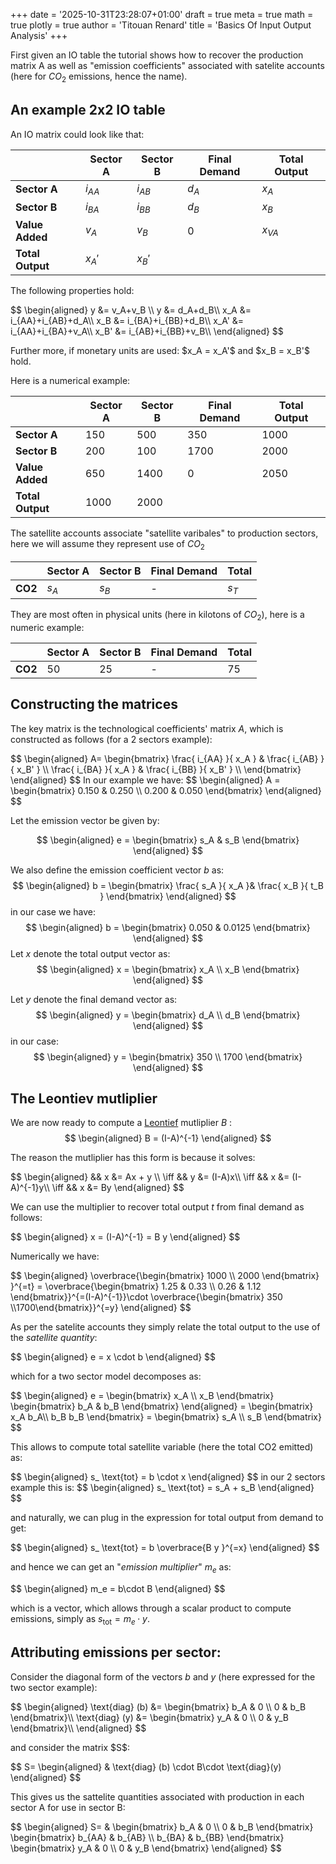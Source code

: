 +++
date = '2025-10-31T23:28:07+01:00'
draft = true
meta = true
math = true
plotly = true
author = 'Titouan Renard'
title = 'Basics Of Input Output Analysis'
+++


First given an IO table the tutorial shows how to recover the production matrix A as well as "emission coefficients" associated with satelite accounts (here for $CO_2$ emissions, hence the name).

## An example 2x2 IO table
An IO matrix could look like that:

|                  | Sector A | Sector B | Final Demand | Total Output |
| ---------------- | -------- | -------- | ------------ | ------------ |
| **Sector A**     | $i_{AA}$ | $i_{AB}$ | $d_A$        | $x_A$        |
| **Sector B**     | $i_{BA}$ | $i_{BB}$ | $d_B$        | $x_B$        |
| **Value Added**  | $v_A$    | $v_B$    | 0            | $x_{VA}$     |
| **Total Output** | $x_A'$   | $x_B'$   |              |              |

The following properties hold:
<p>
$$ 
 \begin{aligned} 
	y &= v_A+v_B \\	
	y &= d_A+d_B\\
	x_A &= i_{AA}+i_{AB}+d_A\\
	x_B &= i_{BA}+i_{BB}+d_B\\
	x_A' &= i_{AA}+i_{BA}+v_A\\
	x_B' &= i_{AB}+i_{BB}+v_B\\
 \end{aligned} 
 $$
 <p>
Further more, if monetary units are used: $x_A = x_A'$ and $x_B = x_B'$ hold.

Here is a numerical example:

|                  | Sector A | Sector B | Final Demand | Total Output |
| ---------------- | -------- | -------- | ------------ | ------------ |
| **Sector A**     | 150      | 500      | 350          | 1000         |
| **Sector B**     | 200      | 100      | 1700         | 2000         |
| **Value Added**  | 650      | 1400     | 0            | 2050         |
| **Total Output** | 1000     | 2000     |              |              |

The satellite accounts associate "satellite varibales" to production sectors, here we will assume they represent use of $CO_2$

|         | Sector A | Sector B | Final Demand | Total |
| ------- | -------- | -------- | ------------ | ----- |
| **CO2** | $s_A$    | $s_B$    | -            | $s_T$ |

They are most often in physical units (here in kilotons of $CO_2$), here is a numeric example:

|         | Sector A | Sector B | Final Demand | Total |
| ------- | -------- | -------- | ------------ | ----- |
| **CO2** | 50       | 25       | -            | 75    |

## Constructing the matrices

The key matrix is the technological coefficients' matrix $A$, which is constructed as follows (for a 2 sectors example):

<p>
$$ 
 \begin{aligned} 
 A=
 \begin{bmatrix} 
 \frac{ i_{AA} }{ x_A } & \frac{ i_{AB} }{ x_B' } \\ 
 \frac{ i_{BA} }{ x_A } & \frac{ i_{BB} }{ x_B' } \\
 \end{bmatrix} 
 \end{aligned} 
 $$
 In our example we have:
 $$ 
 \begin{aligned} 
 A = \begin{bmatrix} 
 0.150 & 0.250 \\ 
 0.200 & 0.050
  \end{bmatrix} 
 \end{aligned} 
 $$
</p>

Let the emission vector be given by:

$$ 
 \begin{aligned} 
 e = \begin{bmatrix} s_A & s_B \end{bmatrix} 
 \end{aligned} 
 $$

We also define the emission coefficient vector $b$ as:
$$ 
 \begin{aligned} 
 b = \begin{bmatrix} \frac{ s_A }{ x_A }&  \frac{ x_B }{ t_B } \end{bmatrix} 
 \end{aligned} 
 $$
 in our case we have:
 $$ 
 \begin{aligned} 
 b = \begin{bmatrix} 0.050 & 0.0125 \end{bmatrix} 
 \end{aligned} 
 $$
Let $x$ denote the total output vector as:
 $$ 
 \begin{aligned} 
  x = \begin{bmatrix} x_A \\ x_B \end{bmatrix}
 \end{aligned} 
 $$

Let $y$ denote the final demand vector as:
$$ 
 \begin{aligned} 
 y = \begin{bmatrix} d_A \\ d_B \end{bmatrix} 
 \end{aligned} 
 $$
 in our case:
 $$ 
 \begin{aligned} 
 y = \begin{bmatrix} 350 \\ 1700 \end{bmatrix} 
 \end{aligned} 
 $$

## The Leontiev mutliplier
We are now ready to compute a [Leontief](https://en.wikipedia.org/wiki/Wassily_Leontief) mutliplier $B$ :
$$ 
 \begin{aligned} 
 B = (I-A)^{-1}
 \end{aligned} 
 $$

The reason the mutliplier has this form is because it solves:
<p>
$$ 
 \begin{aligned} 
 && x &= Ax + y \\
 \iff &&  y &= (I-A)x\\
 \iff &&  x &= (I-A)^{-1}y\\
 \iff &&  x &=  By
 \end{aligned} 
 $$
</p>

We can use the multiplier to recover total output 
$t$ from final demand as follows:
<p>
$$ 
\begin{aligned} 
x = (I-A)^{-1} = B y
\end{aligned} 
$$
</p>

Numerically we have:
<p>
 $$ 
 \begin{aligned} 
 \overbrace{\begin{bmatrix} 1000 \\ 2000 \end{bmatrix} }^{=t}
 = \overbrace{\begin{bmatrix} 1.25 & 0.33 \\ 0.26 & 1.12 \end{bmatrix}}^{=(I-A)^{-1}}\cdot 
 \overbrace{\begin{bmatrix}  350 \\1700\end{bmatrix}}^{=y}
 \end{aligned} 
 $$
</p>

As per the satelite accounts they simply relate the total output to the use of the *satellite quantity*: 
<p>
 $$ 
 \begin{aligned} 
 e = x \cdot b  
 \end{aligned} 
 $$
</p>

which for a two sector model decomposes as:
<p>
 $$ 
 \begin{aligned} 
 e = \begin{bmatrix} 
 x_A \\ x_B
  \end{bmatrix} 
  \begin{bmatrix} 
  b_A & b_B
   \end{bmatrix}
 \end{aligned} 
 = \begin{bmatrix} x_A b_A\\ b_B b_B \end{bmatrix}
 = \begin{bmatrix} s_A \\ s_B \end{bmatrix}
 $$
</p>

This allows to compute total satellite variable (here the total CO2 emitted) as:
<p>
$$ 
 \begin{aligned} 
 s_ \text{tot} = b \cdot x
 \end{aligned} 
 $$
 in our 2 sectors example this is:
 $$ 
 \begin{aligned} 
 s_ \text{tot}  = s_A + s_B
 \end{aligned} 
 $$
</p>

 
 and naturally, we can plug in the expression for total output from demand to get:
<p>
 $$ 
 \begin{aligned} 
 s_ \text{tot} = b \overbrace{B y }^{=x} 
 \end{aligned} 
 $$
</p>

and hence we can get an "*emission multiplier*" $m_e$ as:
<p>
 $$ 
 \begin{aligned} 
  m_e = b\cdot B 
 \end{aligned} 
 $$
</p>

which is a vector, which allows through a scalar product to compute emissions, simply as $s_ \text{tot}= m_e\cdot y$.

## Attributing emissions per sector:

Consider the diagonal form of the vectors $b$ and $y$ (here expressed for the two sector example):
<p>
$$ 
 \begin{aligned} 
 \text{diag} (b) &= 
 \begin{bmatrix} b_A & 0 \\  0 & b_B \end{bmatrix}\\
 \text{diag} (y) &= 
 \begin{bmatrix} y_A & 0 \\  0 & y_B \end{bmatrix}\\
 \end{aligned} 
 $$
</p>
and consider the matrix $S$:

<p>
$$ 
S=
\begin{aligned} 
& \text{diag} (b) \cdot B\cdot  \text{diag}(y)
\end{aligned} 
$$
</p>

This gives us the sattelite quantities associated with production in each sector A for use in sector B:
<p>
$$ 
\begin{aligned} S=
& \begin{bmatrix} b_A & 0 \\  0 & b_B \end{bmatrix}
\begin{bmatrix} 
    b_{AA} &  b_{AB} \\  
    b_{BA} &  b_{BB} 
\end{bmatrix}
\begin{bmatrix} y_A & 0 \\  0 & y_B \end{bmatrix} 
\end{aligned} 
$$
</p>